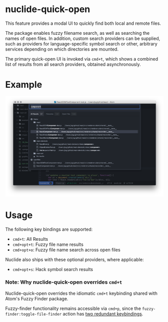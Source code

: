 # nuclide-quick-open

This feature provides a modal UI to quickly find both local and remote files.

The package enables fuzzy filename search, as well as searching the names of open files.
In addition, custom search providers can be supplied, such as providers for language-specific
symbol search or other, arbitrary services depending on which directories are mounted.

The primary quick-open UI is invoked via `cmd+t`, which shows a combined list of results from all
search providers, obtained asynchronously.

# Example

![Tab showing all results](./images/quick-open1.png)

# Usage

The following key bindings are supported:

* `cmd+t`: All Results
* `cmd+opt+t`: Fuzzy file name results
* `cmd+opt+o`: Fuzzy file name search across open files

Nuclide also ships with these optional providers, where applicable:
* `cmd+opt+s`: Hack symbol search results

### Note: Why nuclide-quick-open overrides `cmd+t`

Nuclide-quick-open overrides the idiomatic `cmd+t` keybinding shared with Atom's
Fuzzy Finder package.

Fuzzy-finder functionality remains accessible via `cmd+p`, since the
`fuzzy-finder:toggle-file-finder` action has [two redundant keybindings](https://github.com/atom/fuzzy-finder/commit/4bc64b460299b0b6f7416d645fed79355f0b1665#diff-de068ccfe2bca7a3eaf241795d10f7bdR5).
